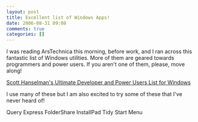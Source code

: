 ```yaml
---
layout: post
title: Excellent list of Windows Apps!
date: 2006-08-31 09:08
comments: true
categories: []
---
```

I was reading ArsTechnica this morning, before work, and I ran across this fantastic list of Windows utilities. More of them are geared towards programmers and power users. If you aren't one of them, please, move along!

<a href="http://www.hanselman.com/blog/ScottHanselmans2006UltimateDeveloperAndPowerUsersToolListForWindows.aspx">Scott Hanselman's Ultimate Developer and Power Users List for Windows</a>

I use many of these but I am also excited to try some of these that I've never heard of!

Query Express
FolderShare
InstallPad
Tidy Start Menu
